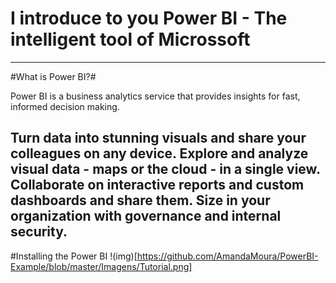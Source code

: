 # I introduce to you Power BI - The intelligent tool of Microssoft 

--------

#What is Power BI?# 

Power BI is a business analytics service that provides insights for fast, informed decision making.

Turn data into stunning visuals and share your colleagues on any device.
Explore and analyze visual data - maps or the cloud - in a single view.
Collaborate on interactive reports and custom dashboards and share them.
Size in your organization with governance and internal security.
----

#Installing the Power BI
!(img)[https://github.com/AmandaMoura/PowerBI-Example/blob/master/Imagens/Tutorial.png]
